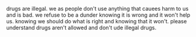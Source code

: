 drugs are illegal.
we as people don't use anything that cauees harm to us and is bad.
we refuse to be a dunder knowing it is wrong and it won't help us.
knowing we should do what is right and knowing that it won't.
please understand drugs aren't allowed and don't ude illegal drugs.
